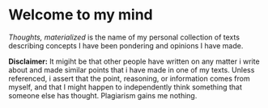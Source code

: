 # Welcome to my mind  

_Thoughts, materialized_ is the name of my personal collection of 
texts describing concepts I have been pondering and opinions I have made.


**Disclaimer:** It migiht be that other people have written on any matter i write about and made similar points that i have made in one of my texts. Unless referenced, i assert that the point, reasoning, or information comes from myself, and that I might happen to independently think something that someone else has thought. Plagiarism gains me nothing.